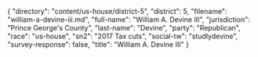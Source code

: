 {
  "directory": "content/us-house/district-5",
  "district": 5,
  "filename": "william-a-devine-iii.md",
  "full-name": "William A. Devine III",
  "jurisdiction": "Prince George's County",
  "last-name": "Devine",
  "party": "Republican",
  "race": "us-house",
  "sn2": "2017 Tax cuts",
  "social-tw": "studlydevine",
  "survey-response": false,
  "title": "William A. Devine III"
}
